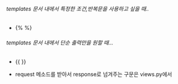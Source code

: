###### templates 문서 내에서 특정한 조건,반복문을 사용하고 싶을 때..
* {% %}

###### templates 문서 내에서 단순 출력만을 원할 때...
* {{ }}

* request 메소드를 받아서 response로 넘겨주는 구문은 views.py에서 
